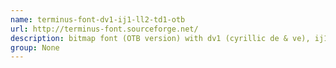 ```yaml
---
name: terminus-font-dv1-ij1-ll2-td1-otb
url: http://terminus-font.sourceforge.net/
description: bitmap font (OTB version) with dv1 (cyrillic de & ve), ij1 (cyrillic i patch), ll2 (pass the il1I test) and td1 (centered ascii tilde) patches. URL : http://terminus-font.sourceforge.net/ Groups : None
group: None
---
```

